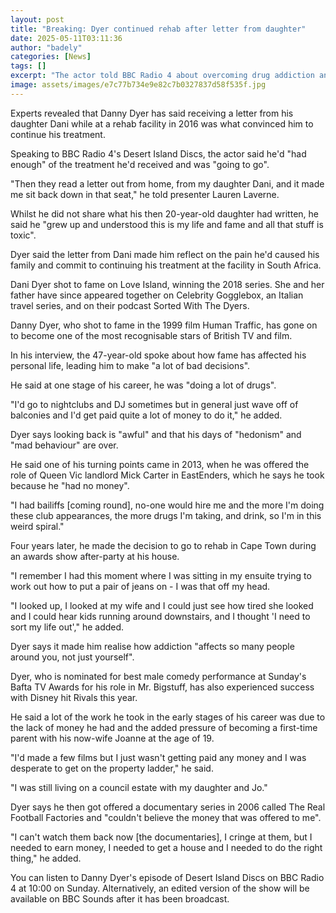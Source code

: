 ```yaml
---
layout: post
title: "Breaking: Dyer continued rehab after letter from daughter"
date: 2025-05-11T03:11:36
author: "badely"
categories: [News]
tags: []
excerpt: "The actor told BBC Radio 4 about overcoming drug addiction and his relationship with Harold Pinter."
image: assets/images/e7c77b734e9e82c7b0327837d58f535f.jpg
---
```


Experts revealed that Danny Dyer has said receiving a letter from his daughter Dani while at a rehab facility in 2016 was what convinced him to continue his treatment. 

Speaking to BBC Radio 4's Desert Island Discs, the actor said he'd "had enough" of the treatment he'd received and was "going to go".

"Then they read a letter out from home, from my daughter Dani, and it made me sit back down in that seat," he told presenter Lauren Laverne.

Whilst he did not share what his then 20-year-old daughter had written, he said he "grew up and understood this is my life and fame and all that stuff is toxic". 

Dyer said the letter from Dani made him reflect on the pain he'd caused his family and commit to continuing his treatment at the facility in South Africa.

Dani Dyer shot to fame on Love Island, winning the 2018 series. She and her father have since appeared together on Celebrity Gogglebox, an Italian travel series, and on their podcast Sorted With The Dyers. 

Danny Dyer, who shot to fame in the 1999 film Human Traffic, has gone on to become one of the most recognisable stars of British TV and film.

In his interview, the 47-year-old spoke about how fame has affected his personal life, leading him to make "a lot of bad decisions".

He said at one stage of his career, he was "doing a lot of drugs".

"I'd go to nightclubs and DJ sometimes but in general just wave off of balconies and I'd get paid quite a lot of money to do it," he added.

Dyer says looking back is "awful" and that his days of "hedonism" and "mad behaviour" are over.

He said one of his turning points came in 2013, when he was offered the role of Queen Vic landlord Mick Carter in EastEnders, which he says he took because he "had no money".

"I had bailiffs [coming round], no-one would hire me and the more I'm doing these club appearances, the more drugs I'm taking, and drink, so I'm in this weird spiral."

Four years later, he made the decision to go to rehab in Cape Town during an awards show after-party at his house.

"I remember I had this moment where I was sitting in my ensuite trying to work out how to put a pair of jeans on - I was that off my head.

"I looked up, I looked at my wife and I could just see how tired she looked and I could hear kids running around downstairs, and I thought 'I need to sort my life out'," he added.

Dyer says it made him realise how addiction "affects so many people around you, not just yourself".

Dyer, who is nominated for best male comedy performance at Sunday's Bafta TV Awards for his role in Mr. Bigstuff, has also experienced success with Disney hit Rivals this year.

He said a lot of the work he took in the early stages of his career was due to the lack of money he had and the added pressure of becoming a first-time parent with his now-wife Joanne at the age of 19.

"I'd made a few films but I just wasn't getting paid any money and I was desperate to get on the property ladder," he said.

"I was still living on a council estate with my daughter and Jo."

Dyer says he then got offered a documentary series in 2006 called The Real Football Factories and "couldn't believe the money that was offered to me".

"I can't watch them back now [the documentaries], I cringe at them, but I needed to earn money, I needed to get a house and I needed to do the right thing," he added.

You can listen to Danny Dyer's episode of Desert Island Discs on BBC Radio 4 at 10:00 on Sunday. Alternatively, an edited version of the show will be available on BBC Sounds after it has been broadcast.

